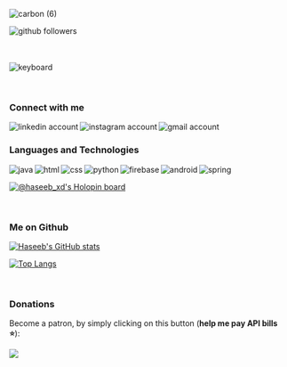 ![carbon (6)](https://github.com/haseeb-xd/haseeb-xd/assets/47222685/bbc5956d-7183-49ca-8501-0b0e46c98ef7)

[<img align="left" alt="github followers" src="https://img.shields.io/github/followers/haseeb-xd?style=social"/>][github]








<br />
<br />





<br />

![keyboard](https://user-images.githubusercontent.com/47222685/195368593-65a7b501-2460-409a-ae0e-c9ea939b0b51.gif)


<br />

### Connect with me
[<img align="left" alt="linkedin account" src="https://img.shields.io/badge/LinkedIn-0077B5?style=for-the-badge&logo=linkedin&logoColor=white"/>][linkedin]
[<img align="left" alt="instagram account" src="https://img.shields.io/badge/Instagram-E4405F?style=for-the-badge&logo=instagram&logoColor=white"/>][instagram]
[<img align="left" alt="gmail account" src="https://img.shields.io/badge/Gmail-D14836?style=for-the-badge&logo=gmail&logoColor=white"/>][gmail]

<br />

### Languages and Technologies
<img align="left" alt="java" src="https://img.shields.io/badge/Java-ED8B00?style=for-the-badge&logo=java&logoColor=white"/>
<img align="left" alt="html" src="https://img.shields.io/badge/HTML5-E34F26?style=for-the-badge&logo=html5&logoColor=white"/>
<img align="left" alt="css" src="https://img.shields.io/badge/CSS3-1572B6?style=for-the-badge&logo=css3&logoColor=white"/>
<img align="left" alt="python" src="https://img.shields.io/badge/Python-FFD43B?style=for-the-badge&logo=python&logoColor=darkgreen"/>
<img align="left" alt="firebase" src="https://img.shields.io/badge/firebase-ffca28?style=for-the-badge&logo=firebase&logoColor=black"/>
<img align="left" alt="android" src="https://img.shields.io/badge/Android-3DDC84?style=for-the-badge&logo=android&logoColor=white"/>
<img align="center" alt="spring" src="https://img.shields.io/badge/Spring-6DB33F?style=for-the-badge&logo=spring&logoColor=white"/>


[![@haseeb_xd's Holopin board](https://holopin.me/haseeb_xd)](https://holopin.io/@haseeb_xd)



<!-- </div>

<a href="https://activity-graph.herokuapp.com/graph?username=haseeb-xd&bg_color=1F222E&color=ffffff&line=04FDFB&point=26BE87&area=true&hide_border=true"><img alt="Haseeb Ansari's Activity Graph" src="https://activity-graph.herokuapp.com/graph?username=haseeb-xd&bg_color=1F222E&color=ffffff&line=04FDFB&point=26BE87&area=true&hide_border=true" /></a>

 <div align="center" width="100%"> -->




<br />

### Me on Github
[![Haseeb's GitHub stats](https://github-readme-stats.vercel.app/api?username=haseeb-xd&count_private=true&show_icons=true&theme=tokyonight)](https://github.com/haseeb-xd/github-readme-stats)

[![Top Langs](https://github-readme-stats.vercel.app/api/top-langs/?username=haseeb-xd&langs_count=8&theme=tokyonight&count_private=true)](https://github.com/haseeb-xd/github-readme-stats)


<br />

### Donations

Become a patron, by simply clicking on this button (**help me pay API bills ⭐**):

[![](https://c5.patreon.com/external/logo/become_a_patron_button.png)](https://www.patreon.com/checkout/HaseebAnsari/9950942)




















<!---
haseeb-xd/haseeb-xd is a ✨ special ✨ repository because its `README.md` (this file) appears on your GitHub profile.
You can click the Preview link to take a look at your changes.
--->


[github]: https://github.com/haseeb-xd
[spotify]: https://open.spotify.com/playlist/5FxjfNhD5CBAuE6PZ97aBa?si=574458b0d75a4a22
[linkedin]: https://www.linkedin.com/in/haseebansari/
[instagram]: https://www.instagram.com/haseebansari_xd/
[gmail]: https://mail.google.com/mail/?view=cm&fs=1&to=haseebansari1000@gmail.com.com


